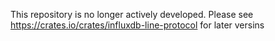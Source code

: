 This repository is no longer actively developed. Please see https://crates.io/crates/influxdb-line-protocol for later versins
